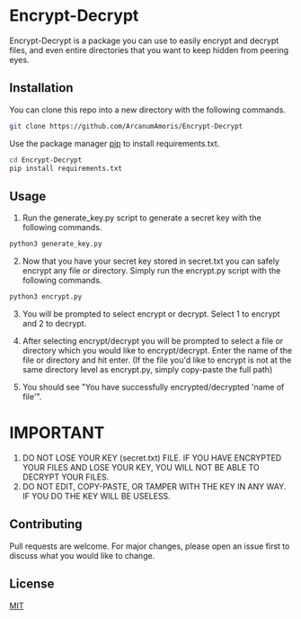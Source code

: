 # Encrypt-Decrypt
Encrypt-Decrypt is a package you can use to easily encrypt and decrypt files, and even entire directories that you want to keep hidden from peering eyes.

## Installation
You can clone this repo into a new directory with the following commands.

```bash 
git clone https://github.com/ArcanumAmoris/Encrypt-Decrypt
```

Use the package manager [pip](https://pip.pypa.io/en/stable/) to install requirements.txt.

```bash
cd Encrypt-Decrypt
pip install requirements.txt
```

## Usage
1. Run the generate_key.py script to generate a secret key with the following commands.

```bash 
python3 generate_key.py
```

2. Now that you have your secret key stored in secret.txt you can safely encrypt any file or directory. Simply run the encrypt.py script with the following commands.

```bash 
python3 encrypt.py
```

3. You will be prompted to select encrypt or decrypt. Select 1 to encrypt and 2 to decrypt.

4. After selecting encrypt/decrypt you will be prompted to select a file or directory which you would like to encrypt/decrypt. Enter the name of the file or directory and hit enter. (If the file you'd like to encrypt is not at the same directory level as encrypt.py, simply copy-paste the full path)

5. You should see "You have successfully encrypted/decrypted 'name of file'".

# IMPORTANT 
1. DO NOT LOSE YOUR KEY (secret.txt) FILE. IF YOU HAVE ENCRYPTED YOUR FILES AND LOSE YOUR KEY, YOU WILL NOT BE ABLE TO DECRYPT YOUR FILES.
2. DO NOT EDIT, COPY-PASTE, OR TAMPER WITH THE KEY IN ANY WAY. IF YOU DO THE KEY WILL BE USELESS. 


## Contributing
Pull requests are welcome. For major changes, please open an issue first to discuss what you would like to change.


## License
[MIT](https://choosealicense.com/licenses/mit/)